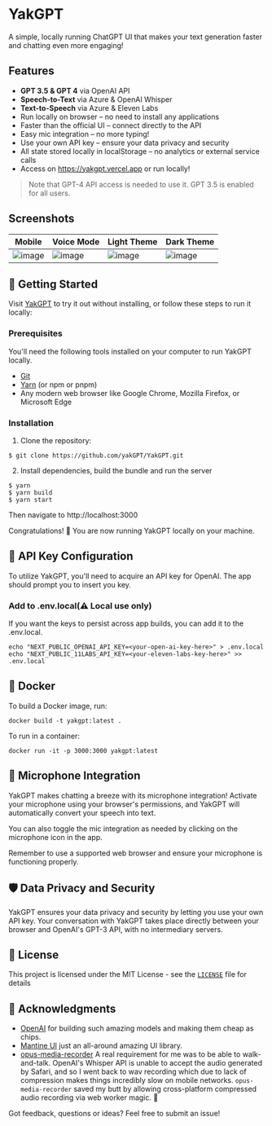 # YakGPT  

A simple, locally running ChatGPT UI that makes your text generation faster and chatting even more engaging!

## Features

- **GPT 3.5 & GPT 4** via OpenAI API
- **Speech-to-Text** via Azure & OpenAI Whisper
- **Text-to-Speech** via Azure & Eleven Labs
- Run locally on browser – no need to install any applications
- Faster than the official UI – connect directly to the API
- Easy mic integration – no more typing!
- Use your own API key – ensure your data privacy and security
- All state stored locally in localStorage – no analytics or external service calls
- Access on https://yakgpt.vercel.app or run locally!

> Note that GPT-4 API access is needed to use it. GPT 3.5 is enabled for all users.

## Screenshots

| Mobile                                                                                                           | Voice Mode                                                                                                       | Light Theme                                                                                                      | Dark Theme                                                                                                       |
| ---------------------------------------------------------------------------------------------------------------- | ---------------------------------------------------------------------------------------------------------------- | ---------------------------------------------------------------------------------------------------------------- | ---------------------------------------------------------------------------------------------------------------- |
| ![image](https://user-images.githubusercontent.com/129409586/229259007-ec4e0a27-cb5e-42fb-91b1-8e4efde99689.png) | ![image](https://user-images.githubusercontent.com/129409586/229259076-b29fe1e6-78a6-47c5-a330-fa34845a0e5f.png) | ![image](https://user-images.githubusercontent.com/129409586/229259145-0dd24f32-ea01-47f5-beab-68b80bfb1bb9.png) | ![image](https://user-images.githubusercontent.com/129409586/229259112-6e7223f8-d92d-49a7-9551-50276bf32089.png) |

## 🚀 Getting Started

Visit [YakGPT](https://yakgpt.vercel.app) to try it out without installing, or follow these steps to run it locally:

### Prerequisites

You'll need the following tools installed on your computer to run YakGPT locally.

- [Git](https://git-scm.com/)
- [Yarn](https://yarnpkg.com/) (or npm or pnpm)
- Any modern web browser like Google Chrome, Mozilla Firefox, or Microsoft Edge

### Installation

1. Clone the repository:

```
$ git clone https://github.com/yakGPT/YakGPT.git
```

2. Install dependencies, build the bundle and run the server

```
$ yarn
$ yarn build
$ yarn start
```

Then navigate to http://localhost:3000

Congratulations! 🎉 You are now running YakGPT locally on your machine.

## 🔑 API Key Configuration

To utilize YakGPT, you'll need to acquire an API key for OpenAI. The app should prompt you to insert you key.

### Add to .env.local(⚠️ Local use only)

If you want the keys to persist across app builds, you can add it to the .env.local.

```
echo "NEXT_PUBLIC_OPENAI_API_KEY=<your-open-ai-key-here>" > .env.local
echo "NEXT_PUBLIC_11LABS_API_KEY=<your-eleven-labs-key-here>" >> .env.local
```

## 🐳 Docker

To build a Docker image, run:

```
docker build -t yakgpt:latest .
```

To run in a container:

```
docker run -it -p 3000:3000 yakgpt:latest
```

## 🎤 Microphone Integration

YakGPT makes chatting a breeze with its microphone integration! Activate your microphone using your browser's permissions, and YakGPT will automatically convert your speech into text.

You can also toggle the mic integration as needed by clicking on the microphone icon in the app.

Remember to use a supported web browser and ensure your microphone is functioning properly.

## 🛡️ Data Privacy and Security

YakGPT ensures your data privacy and security by letting you use your own API key. Your conversation with YakGPT takes place directly between your browser and OpenAI's GPT-3 API, with no intermediary servers.

## 📃 License

This project is licensed under the MIT License - see the [`LICENSE`](LICENSE) file for details

## 🙌 Acknowledgments

- [OpenAI](https://openai.com/) for building such amazing models and making them cheap as chips.
- [Mantine UI](https://ui.mantine.dev/) just an all-around amazing UI library.
- [opus-media-recorder](https://github.com/kbumsik/opus-media-recorder) A real requirement for me was to be able to walk-and-talk. OpenAI's Whisper API is unable to accept the audio generated by Safari, and so I went back to wav recording which due to lack of compression makes things incredibly slow on mobile networks. `opus-media-recorder` saved my butt by allowing cross-platform compressed audio recording via web worker magic. 🤗

Got feedback, questions or ideas? Feel free to submit an issue!
